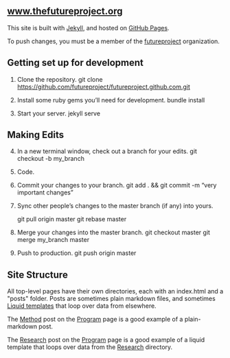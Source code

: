 www.thefutureproject.org
------------------------

This site is built with [Jekyll](http://jekyllrb.com/), and hosted on [GitHub Pages](https://help.github.com/articles/using-jekyll-with-pages/).

To push changes, you must be a member of the [futureproject](http://github.com/futureproject) organization.

## Getting set up for development

1. Clone the repository.
	git clone https://github.com/futureproject/futureproject.github.com.git

2. Install some ruby gems you’ll need for development.
	bundle install

3. Start your server.
	jekyll serve

## Making Edits

4. In a new terminal window, check out a branch for your edits.
	git checkout -b my_branch

5. Code.

6. Commit your changes to your branch.
	git add . && git commit -m “very important changes”

7. Sync other people’s changes to the master branch (if any) into yours.

	git pull origin master
	git rebase master

8. Merge your changes into the master branch.
	git checkout master
	git merge my_branch master

9. Push to production.
	git push origin master


## Site Structure

All top-level pages have their own directories, each with an index.html and a "posts" folder. Posts are sometimes plain markdown files, and sometimes [Liquid templates](http://jekyllrb.com/docs/templates/) that loop over data from elsewhere.

The [Method](http://www.thefutureproject.org/program/#the-method) post on the [Program](http://www.thefutureproject.org/program/) page is a good example of a plain-markdown post.

The [Research](http://www.thefutureproject.org/program/#research) post on the [Program](http://www.thefutureproject.org/program/) page is a good example of a liquid template that loops over data from the [Research](https://github.com/futureproject/futureproject.github.com/tree/master/research/_posts) directory.

